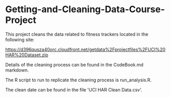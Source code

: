 # Getting-and-Cleaning-Data-Course-Project

This project cleans the data related to fitness trackers located in the following site:

https://d396qusza40orc.cloudfront.net/getdata%2Fprojectfiles%2FUCI%20HAR%20Dataset.zip

Details of the cleaning process can be found in the CodeBook.md markdown.

The R script to run to replicate the cleaning process is run_analysis.R.

The clean date can be found in the file 'UCI HAR Clean Data.csv'.

